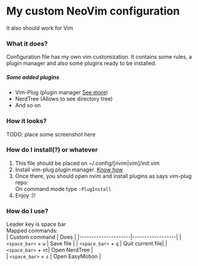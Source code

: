 # My custom NeoVim configuration   
It also should work for Vim    
    
### What it does?
Configuration file has my own vim customization. It contains some rules, a plugin manager and also some plugins ready to be installed.
   
##### Some added plugins
 - Vim-Plug (plugin manager [See more](https://github.com/junegunn/vim-plug))  
 - NerdTree (Allows to see directory tree)   
 - And so on    

### How it looks?
TODO: place some screenshot here    
      
### How do I install(?) or whatever
 1. This file should be placed on ~/.config/[nvim|vim]/init.vim   
 2. Install vim-plug plugin manager. [Know how](https://github.com/junegunn/vim-plug)   
 3. Once there, you should open nvim and install plugins as says vim-plug repo:   
 On command mode type `:PlugInstall`
 4. Enjoy :)!
     
### How do I use?   
Leader key is space bar    
Mapped commands:     
| Custom command      | Does             |
|---------------------|------------------|
|`<space_bar>` + `w`  | Save file        |
| `<space_bar>` + `q` | Quit current file|
| `<space_bar>` + `nt`| Open NerdTree    |  
| `<space_bar>` + `s` | Open EasyMotion  |


